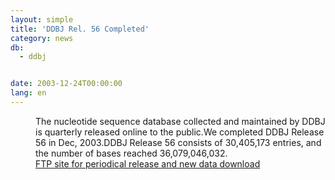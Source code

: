 ```yaml
---
layout: simple
title: 'DDBJ Rel. 56 Completed'
category: news
db:
  - ddbj


date: 2003-12-24T00:00:00
lang: en
---
```


<dd>The nucleotide sequence database collected and maintained by DDBJ is quarterly released online to the public.We completed DDBJ Release 56 in Dec, 2003.DDBJ Release 56 consists of 30,405,173 entries, and the number of bases reached 36,079,046,032.<br>
<dd><a href="/services/index-e.html ">FTP site for periodical release and new data download</a></dd>
</dd>
